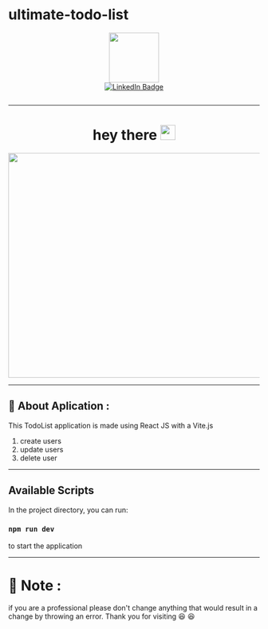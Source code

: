 # ultimate-todo-list

<div id="header" align="center">
  <img src="https://media.giphy.com/media/M9gbBd9nbDrOTu1Mqx/giphy.gif" width="100"/>
</div>

<!-- link sosmed -->
<div id="badges" align="center">
<a href="https://www.linkedin.com/in/pramudia-pangestu-76a302259/">
<img src="https://img.shields.io/badge/LinkedIn-blue?style=for-the-badge&logo=linkedin&logoColor=white" alt="LinkedIn Badge"/>
</a>
  <p>
  <img src="https://komarev.com/ghpvc/?username=pramudia&style=flat-square&color=blue" alt=""/>
  </p>
</div>

<hr>
<!-- Hello -->
<h1 align="center">
  hey there
  <img src="https://media.giphy.com/media/hvRJCLFzcasrR4ia7z/giphy.gif" width="30px"/>
</h1>

<!-- Banner -->
<div align="center">
  <img src="https://user-images.githubusercontent.com/46357602/215240252-c2c178c3-2196-4d6c-bd55-244f67e670dd.png" width="900" height="450"/>
</div>

<!-- About Aplication -->
---

## :iphone: About Aplication :
This TodoList application is made using React JS with a Vite.js
1. create users
2. update users
3. delete user

<!-- how to run -->
---

## Available Scripts

In the project directory, you can run:

### `npm run dev `
to start the application


<!-- Note -->
---

#	:scroll: Note :
if you are a professional please don't change anything that would result in a change by throwing an error. Thank you for visiting
	:laughing:
:satisfied:


